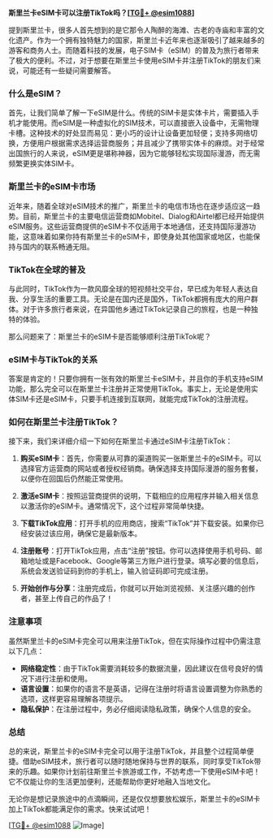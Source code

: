 **斯里兰卡eSIM卡可以注册TikTok吗？[[TG💪+ @esim1088](https://t.me/s/esim1088)]**

提到斯里兰卡，很多人首先想到的是它那令人陶醉的海滩、古老的寺庙和丰富的文化遗产。作为一个拥有独特魅力的国家，斯里兰卡近年来也逐渐吸引了越来越多的游客和商务人士。而随着科技的发展，电子SIM卡（eSIM）的普及为旅行者带来了极大的便利。不过，对于想要在斯里兰卡使用eSIM卡并注册TikTok的朋友们来说，可能还有一些疑问需要解答。

### 什么是eSIM？

首先，让我们简单了解一下eSIM是什么。传统的SIM卡是实体卡片，需要插入手机才能使用。而eSIM是一种虚拟化的SIM技术，可以直接嵌入设备中，无需物理卡槽。这种技术的好处显而易见：更小巧的设计让设备更加轻便；支持多网络切换，方便用户根据需求选择运营商服务；并且减少了携带实体卡的麻烦。对于经常出国旅行的人来说，eSIM更是堪称神器，因为它能够轻松实现国际漫游，而无需频繁更换实体SIM卡。

### 斯里兰卡的eSIM卡市场

近年来，随着全球对eSIM技术的推广，斯里兰卡的电信市场也在逐步适应这一趋势。目前，斯里兰卡的主要电信运营商如Mobitel、Dialog和Airtel都已经开始提供eSIM服务。这些运营商提供的eSIM卡不仅适用于本地通信，还支持国际漫游功能，这意味着如果你持有斯里兰卡的eSIM卡，即使身处其他国家或地区，也能保持与国内的联系畅通无阻。

### TikTok在全球的普及

与此同时，TikTok作为一款风靡全球的短视频社交平台，早已成为年轻人表达自我、分享生活的重要工具。无论是在国内还是国外，TikTok都拥有庞大的用户群体。对于许多旅行者来说，在异国他乡通过TikTok记录自己的旅程，也是一种独特的体验。

那么问题来了：斯里兰卡的eSIM卡是否能够顺利注册TikTok呢？

### eSIM卡与TikTok的关系

答案是肯定的！只要你拥有一张有效的斯里兰卡eSIM卡，并且你的手机支持eSIM功能，那么完全可以在斯里兰卡注册并正常使用TikTok。事实上，无论是使用实体SIM卡还是eSIM卡，只要手机连接到互联网，就能完成TikTok的注册流程。

### 如何在斯里兰卡注册TikTok？

接下来，我们来详细介绍一下如何在斯里兰卡通过eSIM卡注册TikTok：

1. **购买eSIM卡**：首先，你需要从可靠的渠道购买一张斯里兰卡的eSIM卡。可以选择官方运营商的网站或者授权经销商。确保选择支持国际漫游的服务套餐，以便你在回国后仍然能正常使用。

2. **激活eSIM卡**：按照运营商提供的说明，下载相应的应用程序并输入相关信息以激活你的eSIM卡。通常情况下，这个过程非常简单快捷。

3. **下载TikTok应用**：打开手机的应用商店，搜索“TikTok”并下载安装。如果你已经安装过该应用，确保它是最新版本。

4. **注册账号**：打开TikTok应用，点击“注册”按钮。你可以选择使用手机号码、邮箱地址或是Facebook、Google等第三方账户进行登录。填写必要的信息后，系统会发送验证码到你的手机上，输入验证码即可完成注册。

5. **开始创作与分享**：注册完成后，你就可以开始浏览视频、关注感兴趣的创作者，甚至上传自己的作品了！

### 注意事项

虽然斯里兰卡的eSIM卡完全可以用来注册TikTok，但在实际操作过程中仍需注意以下几点：

- **网络稳定性**：由于TikTok需要消耗较多的数据流量，因此建议在信号良好的情况下进行注册和使用。
- **语言设置**：如果你的语言不是英语，记得在注册时将语言设置调整为你熟悉的选项，这样更容易理解各项提示。
- **隐私保护**：在注册过程中，务必仔细阅读隐私政策，确保个人信息的安全。

### 总结

总的来说，斯里兰卡的eSIM卡完全可以用于注册TikTok，并且整个过程简单便捷。借助eSIM技术，旅行者可以随时随地保持与世界的联系，同时享受TikTok带来的乐趣。如果你计划前往斯里兰卡旅游或工作，不妨考虑一下使用eSIM卡吧！它不仅能让你的生活更加便利，还能帮助你更好地融入当地文化。

无论你是想记录旅途中的点滴瞬间，还是仅仅想要放松娱乐，斯里兰卡的eSIM卡加上TikTok都能满足你的需求。快来试试吧！

[[TG💪+ @esim1088](https://t.me/s/esim1088) ![Image](https://i.postimg.cc/4NQfJmqS/Snipaste-2025-05-13-00-14-12.png)]